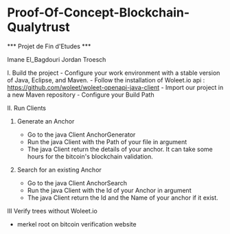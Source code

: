 # Proof-Of-Concept-Blockchain-Qualytrust

*** Projet de Fin d'Etudes ***

Imane El_Bagdouri
Jordan Troesch


I. Build the project
	- Configure your work environment with a stable version of Java, Eclipse, and Maven.
	- Follow the installation of Woleet.io api : https://github.com/woleet/woleet-openapi-java-client
	- Import our project in a new Maven repository
	- Configure your Build Path 
	

II. Run Clients
1) Generate an Anchor
	- Go to the java Client AnchorGenerator
	- Run the java Client with the Path of your file in argument
	- The java Client return the details of your anchor. It can take some hours for 
	the bitcoin's blockchain validation.
	
2) Search for an existing Anchor
	- Go to the java Client AnchorSearch
	- Run the java Client with the Id of your Anchor in argument
	- The java Client return the Id and the Name of your anchor if it exist.
	
	
	
III Verify trees without Woleet.io 
- merkel root on bitcoin verification website
